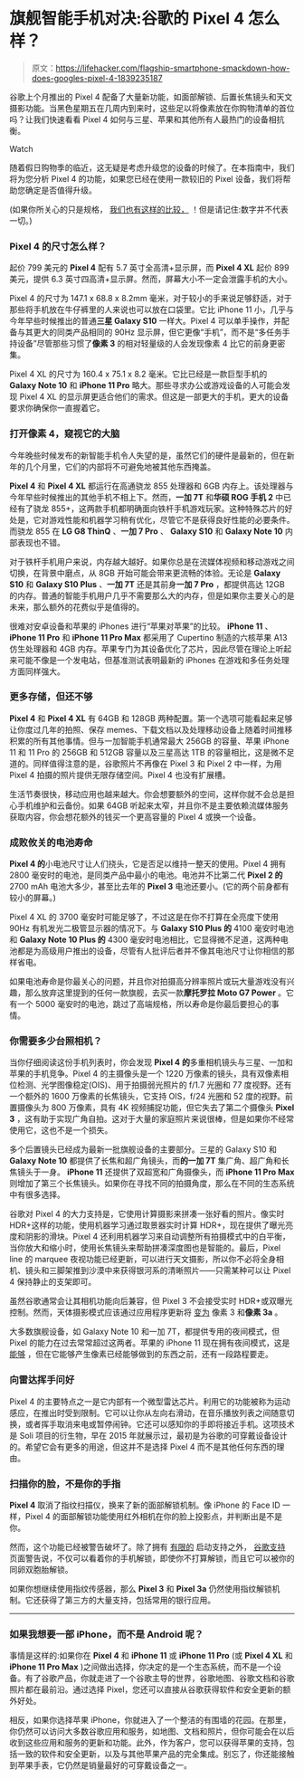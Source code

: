 # 旗舰智能手机对决:谷歌的 Pixel 4 怎么样？

> 原文：<https://lifehacker.com/flagship-smartphone-smackdown-how-does-googles-pixel-4-1839235187>

谷歌上个月推出的 Pixel 4 配备了大量新功能，如面部解锁、后置长焦镜头和天文摄影功能。当黑色星期五在几周内到来时，这些足以将像素放在你购物清单的首位吗？让我们快速看看 Pixel 4 如何与三星、苹果和其他所有人最热门的设备相抗衡。

Watch

随着假日购物季的临近，这无疑是考虑升级您的设备的时候了。在本指南中，我们将为您分析 Pixel 4 的功能，如果您已经在使用一款较旧的 Pixel 设备，我们将帮助您确定是否值得升级。

(如果你所关心的只是规格， [我们也有这样的比较，](https://lifehacker.com/how-the-leaked-pixel-4-stacks-up-against-other-smartpho-1838782478) ！但是请记住:数字并不代表一切。)

### Pixel 4 的尺寸怎么样？

起价 799 美元的 **Pixel 4** 配有 5.7 英寸全高清+显示屏，而 **Pixel 4 XL** 起价 899 美元，提供 6.3 英寸四高清+显示屏。然而，屏幕大小不一定会泄露手机的大小。

Pixel 4 的尺寸为 147.1 x 68.8 x 8.2mm 毫米，对于较小的手来说足够舒适，对于那些将手机放在牛仔裤里的人来说也可以放在口袋里。它比 iPhone 11 小，几乎与今年早些时候推出的普通**三星 Galaxy S10** 一样大。Pixel 4 可以单手操作，并配备与其更大的同类产品相同的 90Hz 显示屏，但它更像“手机”，而不是“多任务手持设备”尽管那些习惯了**像素 3** 的相对轻量级的人会发现像素 4 比它的前身更密集。

Pixel 4 XL 的尺寸为 160.4 x 75.1 x 8.2 毫米。它比已经是一款巨型手机的 **Galaxy Note 10** 和 **iPhone 11 Pro** 略大。那些寻求办公或游戏设备的人可能会发现 Pixel 4 XL 的显示屏更适合他们的需求。但这是一部更大的手机，更大的设备要求你确保你一直握着它。

### 打开像素 4，窥视它的大脑

今年晚些时候发布的新智能手机令人失望的是，虽然它们的硬件是最新的，但在新年的几个月里，它们的内部将不可避免地被其他东西掩盖。

**Pixel 4** 和 **Pixel 4 XL** 都运行在高通骁龙 855 处理器和 6GB 内存上。该处理器与今年早些时候推出的其他手机不相上下。然而，**一加 7T** 和**华硕 ROG 手机 2** 中已经有了骁龙 855+，这两款手机都明确面向铁杆手机游戏玩家。这种特殊芯片的好处是，它对游戏性能和机器学习稍有优化，尽管它不是获得良好性能的必要条件。而骁龙 855 在 **LG G8 ThinQ** 、**一加 7 Pro** 、 **Galaxy S10** 和 **Galaxy Note 10** 内部表现也不错。

对于铁杆手机用户来说，内存越大越好。如果你总是在流媒体视频和移动游戏之间切换，在背景中磨点，从 8GB 开始可能会带来更流畅的体验。无论是 **Galaxy S10** 和 **Galaxy S10 Plus** 、**一加 7T** 还是其前身**一加 7 Pro** ，都提供高达 12GB 的内存。普通的智能手机用户几乎不需要那么大的内存，但是如果你主要关心的是未来，那么额外的花费似乎是值得的。

很难对安卓设备和苹果的 iPhones 进行“苹果对苹果”的比较。 **iPhone 11** 、 **iPhone 11 Pro** 和 **iPhone 11 Pro Max** 都采用了 Cupertino 制造的六核苹果 A13 仿生处理器和 4GB 内存。苹果专门为其设备优化了芯片，因此尽管在理论上听起来可能不像是一个发电站，但基准测试表明最新的 iPhones 在游戏和多任务处理方面同样强大。

### 更多存储，但还不够

**Pixel 4** 和 **Pixel 4 XL** 有 64GB 和 128GB 两种配置。第一个选项可能看起来足够让你度过几年的拍照、保存 memes、下载文档以及处理移动设备上随着时间推移积累的所有其他事情。但与一加智能手机通常最大 256GB 的容量、苹果 iPhone 11 和 11 Pro 的 256GB 和 512GB 容量以及三星高达 1TB 的容量相比，这是微不足道的。同样值得注意的是，谷歌照片不再像在 Pixel 3 和 Pixel 2 中一样，为用 Pixel 4 拍摄的照片提供无限存储空间。Pixel 4 也没有扩展槽。

生活节奏很快，移动应用也越来越大。你会想要额外的空间，这样你就不会总是担心手机维护和云备份。如果 64GB 听起来太窄，并且你不是主要依赖流媒体服务获取内容，你会想花额外的钱买一个更高容量的 Pixel 4 或换一个设备。

### 成败攸关的电池寿命

**Pixel 4 的**小电池尺寸让人们挠头，它是否足以维持一整天的使用。Pixel 4 拥有 2800 毫安时的电池，是同类产品中最小的电池。电池并不比第二代 **Pixel 2 的** 2700 mAh 电池大多少，甚至比去年的 **Pixel 3** 电池还要小。(它的两个前身都有较小的屏幕。)

Pixel 4 XL 的 3700 毫安时可能足够了，不过这是在你不打算在全亮度下使用 90Hz 有机发光二极管显示器的情况下。与 **Galaxy S10 Plus 的** 4100 毫安时电池和 **Galaxy Note 10 Plus 的** 4300 毫安时电池相比，它显得微不足道，这两种电池都是为高级用户推出的设备，尽管有人批评后者并不像其电池尺寸让你相信的那样省电。

如果电池寿命是你最关心的问题，并且你对拍摄高分辨率照片或玩大量游戏没有兴趣，那么放弃这里提到的任何一款旗舰，去买一款**摩托罗拉 Moto G7 Power** 。它有一个 5000 毫安时的电池，跳过了高端规格，所以寿命是你最后要担心的事情。

### 你需要多少台照相机？

当你仔细阅读这份手机列表时，你会发现 **Pixel 4 的**多重相机镜头与三星、一加和苹果的手机竞争。Pixel 4 的主摄像头是一个 1220 万像素的镜头，具有双像素相位检测、光学图像稳定(OIS)、用于拍摄弱光照片的 f/1.7 光圈和 77 度视野。还有一个额外的 1600 万像素的长焦镜头，它支持 OIS，f/24 光圈和 52 度的视野。前置摄像头为 800 万像素，具有 4K 视频捕捉功能，但它失去了第二个摄像头 **Pixel 3** ，这有助于实现广角自拍。这对于大量的家庭照片来说很棒，但是如果你不经常使用它，这也不是一个损失。

多个后置镜头已经成为最新一批旗舰设备的主要部分。三星的 Galaxy S10 和 **Galaxy Note 10** 都提供了长焦和超广角镜头，而**的一加 7T** 集广角、超广角和长焦镜头于一身。 **iPhone 11** 还提供了双超宽和广角摄像头，而 **iPhone 11 Pro Max** 则增加了第三个长焦镜头。如果你在寻找不同的拍摄角度，那么在不同的生态系统中有很多选择。

谷歌对 Pixel 4 的大力支持是，它使用计算摄影来拼凑一张好看的照片。像实时 HDR+这样的功能，使用机器学习通过取景器实时计算 HDR+，现在提供了曝光亮度和阴影的滑块。Pixel 4 还利用机器学习来自动调整所有拍摄模式中的白平衡，当你放大和缩小时，使用长焦镜头来帮助拼凑深度图也是智能的。最后，Pixel line 的 marquee 夜视功能已经更新，可以进行天文摄影，所以你不必将全身相机、镜头和三脚架推到沙漠中来获得银河系的清晰照片——只需某种可以让 Pixel 4 保持静止的支架即可。

虽然谷歌通常会让其相机功能向后兼容，但 Pixel 3 不会接受实时 HDR+或双曝光控制。然而，天体摄影模式应该通过应用程序更新将 [变为](https://9to5google.com/2019/10/16/pixel-4-features-coming-to-pixel-3-and-3a/) 像素 3 和**像素 3a** 。

大多数旗舰设备，如 Galaxy Note 10 和一加 7T，都提供专用的夜间模式，但 Pixel 的能力在过去常常超过这两者。苹果的 iPhone 11 现在拥有夜间模式，这是 [能够](https://www.dpreview.com/articles/4532760973/how-does-iphone-11-night-mode-compare-to-google-pixel-3-night-sight) ，但在它能够产生像素已经能够做到的东西之前，还有一段路程要走。

### 向雷达挥手问好

Pixel 4 的主要特点之一是它内部有一个微型雷达芯片。利用它的功能被称为运动感应，在推出时受到限制。它可以让你从左向右滑动，在音乐播放列表之间随意切换，或者挥手取消来电或暂停闹钟。它还可以感知你的手即将接近手机。这项技术是 Soli 项目的衍生物，早在 2015 年就展示过，最初是为谷歌的可穿戴设备设计的。希望它会有更多的用途，但这并不是选择 Pixel 4 而不是其他任何东西的理由。

### 扫描你的脸，不是你的手指

**Pixel 4** 取消了指纹扫描仪，换来了新的面部解锁机制。像 iPhone 的 Face ID 一样，Pixel 4 的面部解锁功能使用红外相机在你的脸上投影点，并判断出是不是你。

然而，这个功能已经被警告破坏了。除了拥有 [有限的](https://9to5google.com/2019/10/21/pixel-4-face-unlock-apps-support/) 启动支持之外， [谷歌支持](https://support.google.com/pixelphone/answer/9517039?hl=en) 页面警告说，不仅可以看着你的手机解锁，即使你不打算解锁，而且它可以被你的同卵双胞胎解锁。

如果你想继续使用指纹传感器，那么 **Pixel 3** 和 **Pixel 3a** 仍然使用指纹解锁机制。它还获得了第三方的大量支持，包括常用的银行应用。

* * *

### 如果我想要一部 iPhone，而不是 Android 呢？

事情是这样的:如果你在 **Pixel 4** 和 **iPhone 11** 或 **iPhone 11 Pro** (或 **Pixel 4 XL** 和 **iPhone 11 Pro Max** )之间做出选择，你决定的是一个生态系统，而不是一个设备。有了谷歌产品，你就走进了一个谷歌主导的世界，谷歌地图、谷歌文档和谷歌照片都在最前沿。通过选择 Pixel，您还可以直接从谷歌获得软件和安全更新的额外好处。

相反，如果你选择苹果 iPhone，你就进入了一个整洁的有围墙的花园。在那里，你仍然可以访问大多数谷歌应用和服务，如地图、文档和照片，但你可能会在以后收到这些应用和服务的更新和功能。此外，作为客户，您可以获得苹果的支持，包括一致的软件和安全更新，以及与其他苹果产品的完全集成。别忘了，你还能接触到苹果手表，它仍然是销量最好的可穿戴设备之一。